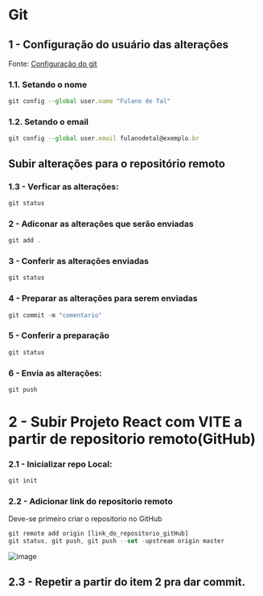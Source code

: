 # Git

## 1 - Configuração do usuário das alterações

Fonte: [Configuração do git](https://git-scm.com/book/pt-br/v2/Come%C3%A7ando-Configura%C3%A7%C3%A3o-Inicial-do-Git)

### 1.1. Setando o nome

```js
git config --global user.name "Fulano de Tal"
```
### 1.2. Setando o email

```js
git config --global user.email fulanodetal@exemplo.br
```

## Subir alterações para o repositório remoto

### 1.3 - Verficar as alterações:
```js
git status
```
### 2 - Adiconar as alterações que serão enviadas

```js
git add .
```

### 3 - Conferir as alterações enviadas

```js
git status
```
### 4 - Preparar as alterações para serem enviadas

```js
git commit -m "comentario"
```
### 5 - Conferir a preparação

```js
git status
```
### 6 - Envia as alterações:

```js
git push
```
# 2 - Subir Projeto React com VITE a partir de repositorio remoto(GitHub)

### 2.1 - Inicializar repo Local:
```js
git init
```
### 2.2 - Adicionar link do repositorio remoto
Deve-se primeiro criar o repositorio no GitHub
```js
git remote add origin [link_do_repositorio_gitHub]
git status, git push, git push --set -upstream origin master
```
![image](https://github.com/tkellys/react_vite_route/assets/116043363/9ff180fb-e214-444e-87f5-4568b3b231d9)


## 2.3 - Repetir a partir do item 2 pra dar commit. 
